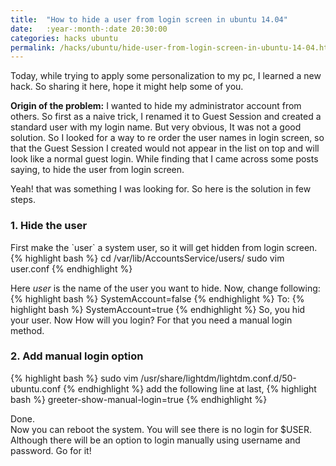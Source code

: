 ```yaml
---
title:  "How to hide a user from login screen in ubuntu 14.04"
date:   :year-:month-:date 20:30:00
categories: hacks ubuntu 
permalink: /hacks/ubuntu/hide-user-from-login-screen-in-ubuntu-14-04.html
---
```

<p>
Today, while trying to apply some personalization to my pc, I learned a new hack. So sharing it here, hope it might help some of you.
</p>
<p>
<strong>Origin of the problem:</strong> I wanted to hide my administrator account from others. So first as a naive trick, I renamed it to Guest Session and created a standard user with my login name. But very obvious, It was not a good solution. So I looked for a way to re order the user names in login screen, so that the Guest Session I created would not appear in the list on top and will look like a normal guest login. While finding that I came across some posts saying, to hide the user from login screen.
</p>
<p>Yeah! that was something I was looking for. So here is the solution in few steps.</p>
<p>
<h3> <b>1. Hide the user</b> </h3>
First make the `user` a system user, so it will get hidden from login screen.
{% highlight bash %}
cd /var/lib/AccountsService/users/
sudo vim user.conf
{% endhighlight %}
</p>
<p>
Here <i>user</i> is the name of the user you want to hide.
Now, change following:
{% highlight bash %}
SystemAccount=false
{% endhighlight %}
To:
{% highlight bash %}
SystemAccount=true
{% endhighlight %}
So, you hid your user. Now How will you login? For that you need a manual login method.
</p>
<p>
<h3> <b>2. Add manual login option</b> </h3>
</p>
<p>
{% highlight bash %}
sudo vim /usr/share/lightdm/lightdm.conf.d/50-ubuntu.conf
{% endhighlight %}
add the following line at last,
{% highlight bash %}
greeter-show-manual-login=true
{% endhighlight %}
</p>
<p>
Done.<br> 
Now you can reboot the system. You will see there is no login for $USER. Although there will be an option to login manually using username and password. Go for it!
</p>
